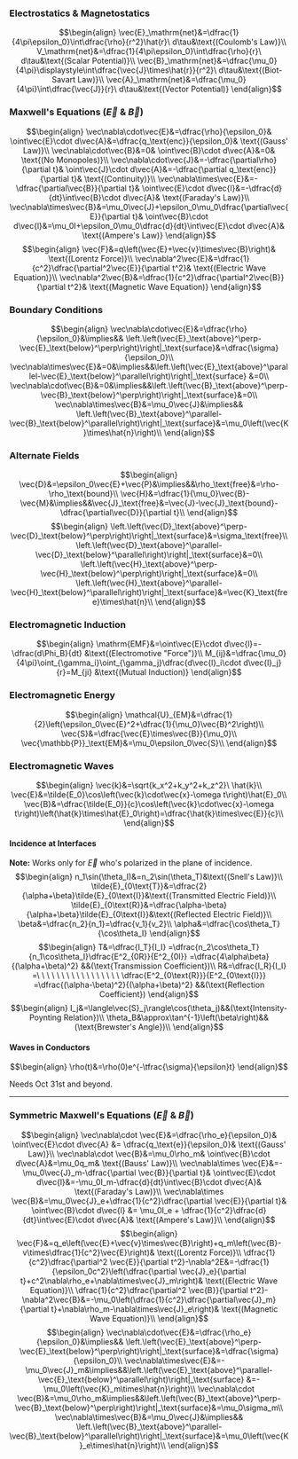 ### Electrostatics & Magnetostatics
$$\begin{align}
\vec{E}_\mathrm{net}&=\dfrac{1}{4\pi\epsilon_0}\int\dfrac{\rho}{r^2}\hat{r}\ d\tau&\text{(Coulomb's Law)}\\
V_\mathrm{net}&=\dfrac{1}{4\pi\epsilon_0}\int\dfrac{\rho}{r}\ d\tau&\text{(Scalar Potential)}\\
\vec{B}_\mathrm{net}&=\dfrac{\mu_0}{4\pi}\displaystyle\int\dfrac{\vec{J}\times\hat{r}}{r^2}\ d\tau&\text{(Biot-Savart Law)}\\
\vec{A}_\mathrm{net}&=\dfrac{\mu_0}{4\pi}\int\dfrac{\vec{J}}{r}\ d\tau&\text{(Vector Potential)}
\end{align}$$
### Maxwell's Equations $\left(\vec{E}\ \&\ \vec{B}\right)$
$$\begin{align}
\vec\nabla\cdot\vec{E}&=\dfrac{\rho}{\epsilon_0}&
\oint\vec{E}\cdot d\vec{A}&=\dfrac{q_\text{enc}}{\epsilon_0}&
\text{(Gauss' Law)}\\
\vec\nabla\cdot\vec{B}&=0&
\oint\vec{B}\cdot d\vec{A}&=0&
\text{(No Monopoles)}\\
\vec\nabla\cdot\vec{J}&=-\dfrac{\partial\rho}{\partial t}&
\oint\vec{J}\cdot d\vec{A}&=-\dfrac{\partial q_\text{enc}}{\partial t}&
\text{(Continuity)}\\
\vec\nabla\times\vec{E}&=-\dfrac{\partial\vec{B}}{\partial t}&
\oint\vec{E}\cdot d\vec{l}&=-\dfrac{d}{dt}\int\vec{B}\cdot d\vec{A}&
\text{(Faraday's Law)}\\
\vec\nabla\times\vec{B}&=\mu_0\vec{J}+\epsilon_0\mu_0\dfrac{\partial\vec{E}}{\partial t}&
\oint\vec{B}\cdot d\vec{l}&=\mu_0I+\epsilon_0\mu_0\dfrac{d}{dt}\int\vec{E}\cdot d\vec{A}&
\text{(Ampere's Law)}
\end{align}$$
$$\begin{align}
\vec{F}&=q\left(\vec{E}+\vec{v}\times\vec{B}\right)&
\text{(Lorentz Force)}\\
\vec\nabla^2\vec{E}&=\dfrac{1}{c^2}\dfrac{\partial^2\vec{E}}{\partial t^2}&
\text{(Electric Wave Equation)}\\
\vec\nabla^2\vec{B}&=\dfrac{1}{c^2}\dfrac{\partial^2\vec{B}}{\partial t^2}&
\text{(Magnetic Wave Equation)}
\end{align}$$
### Boundary Conditions
$$\begin{align}
\vec\nabla\cdot\vec{E}&=\dfrac{\rho}{\epsilon_0}&\implies&& \left.\left(\vec{E}_\text{above}^\perp-\vec{E}_\text{below}^\perp\right)\right|_\text{surface}&=\dfrac{\sigma}{\epsilon_0}\\
\vec\nabla\times\vec{E}&=0&\implies&&\left.\left(\vec{E}_\text{above}^\parallel-\vec{E}_\text{below}^\parallel\right)\right|_\text{surface} &=0\\
\vec\nabla\cdot\vec{B}&=0&\implies&&\left.\left(\vec{B}_\text{above}^\perp-\vec{B}_\text{below}^\perp\right)\right|_\text{surface}&=0\\
\vec\nabla\times\vec{B}&=\mu_0\vec{J}&\implies&& \left.\left(\vec{B}_\text{above}^\parallel-\vec{B}_\text{below}^\parallel\right)\right|_\text{surface}&=\mu_0\left(\vec{K}\times\hat{n}\right)\\
\end{align}$$
### Alternate Fields
$$\begin{align}
\vec{D}&=\epsilon_0\vec{E}+\vec{P}&\implies&&\rho_\text{free}&=\rho-\rho_\text{bound}\\
\vec{H}&=\dfrac{1}{\mu_0}\vec{B}-\vec{M}&\implies&&\vec{J}_\text{free}&=\vec{J}-\vec{J}_\text{bound}-\dfrac{\partial\vec{D}}{\partial t}\\
\end{align}$$
$$\begin{align}
\left.\left(\vec{D}_\text{above}^\perp-\vec{D}_\text{below}^\perp\right)\right|_\text{surface}&=\sigma_\text{free}\\
\left.\left(\vec{D}_\text{above}^\parallel-\vec{D}_\text{below}^\parallel\right)\right|_\text{surface}&=0\\
\left.\left(\vec{H}_\text{above}^\perp-\vec{H}_\text{below}^\perp\right)\right|_\text{surface}&=0\\
\left.\left(\vec{H}_\text{above}^\parallel-\vec{H}_\text{below}^\parallel\right)\right|_\text{surface}&=\vec{K}_\text{free}\times\hat{n}\\
\end{align}$$
### Electromagnetic Induction
$$\begin{align}
\mathrm{EMF}&=\oint\vec{E}\cdot d\vec{l}=-\dfrac{d\Phi_B}{dt}
&\text{(Electromotive "Force")}\\
M_{ij}&=\dfrac{\mu_0}{4\pi}\oint_{\gamma_i}\oint_{\gamma_j}\dfrac{d\vec{l}_i\cdot d\vec{l}_j}{r}=M_{ji}
&\text{(Mutual Induction)}
\end{align}$$
### Electromagnetic Energy
$$\begin{align}
\mathcal{U}_{EM}&=\dfrac{1}{2}\left(\epsilon_0\vec{E}^2+\dfrac{1}{\mu_0}\vec{B}^2\right)\\
\vec{S}&=\dfrac{\vec{E}\times\vec{B}}{\mu_0}\\
\vec{\mathbb{P}}_\text{EM}&=\mu_0\epsilon_0\vec{S}\\
\end{align}$$
### Electromagnetic Waves
$$\begin{align}
\vec{k}&=\sqrt{k_x^2+k_y^2+k_z^2}\ \hat{k}\\
\vec{E}&=\tilde{E_0}\cos\left(\vec{k}\cdot\vec{x}-\omega t\right)\hat{E}_0\\
\vec{B}&=\dfrac{\tilde{E_0}}{c}\cos\left(\vec{k}\cdot\vec{x}-\omega t\right)\left(\hat{k}\times\hat{E}_0\right)=\dfrac{\hat{k}\times\vec{E}}{c}\\
\end{align}$$
#### Incidence at Interfaces
**Note:** Works only for $\vec{E}$ who's polarized in the plane of incidence.
$$\begin{align}
n_1\sin(\theta_I)&=n_2\sin(\theta_T)&\text{(Snell's Law)}\\
\tilde{E}_{0\text{T}}&=\dfrac{2}{\alpha+\beta}\tilde{E}_{0\text{I}}&\text{(Transmitted Electric Field)}\\
\tilde{E}_{0\text{R}}&=\dfrac{\alpha-\beta}{\alpha+\beta}\tilde{E}_{0\text{I}}&\text{(Reflected Electric Field)}\\
\beta&=\dfrac{n_2}{n_1}=\dfrac{v_1}{v_2}\\
\alpha&=\dfrac{\cos\theta_T}{\cos\theta_I}
\end{align}$$
$$\begin{align}
T&=\dfrac{I_T}{I_I}
=\dfrac{n_2\cos\theta_T}{n_1\cos\theta_I}\dfrac{E^2_{0R}}{E^2_{0I}}
=\dfrac{4\alpha\beta}{(\alpha+\beta)^2}
&&(\text{Transmission Coefficient})\\
R&=\dfrac{I_R}{I_I}
=\ \ \ \ \ \ \ \ \ \ \ \ \ \ \ \ \ \dfrac{E^2_{0\text{R}}}{E^2_{0\text{I}}}
=\dfrac{(\alpha-\beta)^2}{(\alpha+\beta)^2}
&&(\text{Reflection Coefficient})
\end{align}$$
$$\begin{align}
I_j&=\langle\vec{S}_j\rangle\cos(\theta_j)&&(\text{Intensity-Poynting Relation})\\
\theta_B&\approx\tan^{-1}\left(\beta\right)&&(\text{Brewster's Angle})\\
\end{align}$$
#### Waves in Conductors
$$\begin{align}
\rho(t)&=\rho(0)e^{-\tfrac{\sigma}{\epsilon}t}
\end{align}$$








Needs Oct 31st and beyond.






















---
### Symmetric Maxwell's Equations ($\vec{E}$ & $\vec{B}$)
$$\begin{align}
\vec\nabla\cdot \vec{E}&=\dfrac{\rho_e}{\epsilon_0}&
\oint\vec{E}\cdot d\vec{A} &= \dfrac{q_\text{e}}{\epsilon_0}&
\text{(Gauss' Law)}\\
\vec\nabla\cdot \vec{B}&=\mu_0\rho_m&
\oint\vec{B}\cdot d\vec{A}&=\mu_0q_m&
\text{(Bauss' Law)}\\
\vec\nabla\times \vec{E}&=-\mu_0\vec{J}_m-\dfrac{\partial \vec{B}}{\partial t}&
\oint\vec{E}\cdot d\vec{l}&=-\mu_0I_m-\dfrac{d}{dt}\int\vec{B}\cdot d\vec{A}&
\text{(Faraday's Law)}\\
\vec\nabla\times \vec{B}&=\mu_0\vec{J}_e+\dfrac{1}{c^2}\dfrac{\partial \vec{E}}{\partial t}&
\oint\vec{B}\cdot d\vec{l} &= \mu_0I_e + \dfrac{1}{c^2}\dfrac{d}{dt}\int\vec{E}\cdot d\vec{A}&
\text{(Ampere's Law)}\\
\end{align}$$
$$\begin{align}
\vec{F}&=q_e\left(\vec{E}+\vec{v}\times\vec{B}\right)+q_m\left(\vec{B}-v\times\dfrac{1}{c^2}\vec{E}\right)&
\text{(Lorentz Force)}\\
\dfrac{1}{c^2}\dfrac{\partial^2 \vec{E}}{\partial t^2}-\nabla^2E&=-\dfrac{1}{\epsilon_0c^2}\left(\dfrac{\partial \vec{J}_e}{\partial t}+c^2\nabla\rho_e+\nabla\times\vec{J}_m\right)&
\text{(Electric Wave Equation)}\\
\dfrac{1}{c^2}\dfrac{\partial^2 \vec{B}}{\partial t^2}-\nabla^2\vec{B}&=-\mu_0\left(\dfrac{1}{c^2}\dfrac{\partial\vec{J}_m}{\partial t}+\nabla\rho_m-\nabla\times\vec{J}_e\right)&
\text{(Magnetic Wave Equation)}\\
\end{align}$$
$$\begin{align}
\vec\nabla\cdot\vec{E}&=\dfrac{\rho_e}{\epsilon_0}&\implies&& \left.\left(\vec{E}_\text{above}^\perp-\vec{E}_\text{below}^\perp\right)\right|_\text{surface}&=\dfrac{\sigma}{\epsilon_0}\\
\vec\nabla\times\vec{E}&=-\mu_0\vec{J}_m&\implies&&\left.\left(\vec{E}_\text{above}^\parallel-\vec{E}_\text{below}^\parallel\right)\right|_\text{surface} &=-\mu_0\left(\vec{K}_m\times\hat{n}\right)\\
\vec\nabla\cdot \vec{B}&=\mu_0\rho_m&\implies&&\left.\left(\vec{B}_\text{above}^\perp-\vec{B}_\text{below}^\perp\right)\right|_\text{surface}&=\mu_0\sigma_m\\
\vec\nabla\times\vec{B}&=\mu_0\vec{J}&\implies&& \left.\left(\vec{B}_\text{above}^\parallel-\vec{B}_\text{below}^\parallel\right)\right|_\text{surface}&=\mu_0\left(\vec{K}_e\times\hat{n}\right)\\
\end{align}$$

